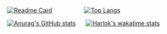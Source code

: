 [![Readme Card](https://github-readme-stats.vercel.app/api/pin/?username=KayCHENvip&repo=ChatGPT-Next-Web)](https://github.com/anuraghazra/github-readme-stats)&nbsp;&nbsp;&nbsp;&nbsp;&nbsp;&nbsp; &nbsp;&nbsp;&nbsp;&nbsp;&nbsp;&nbsp;&nbsp;&nbsp;&nbsp;&nbsp;&nbsp;&nbsp;[![Top Langs](https://github-readme-stats.vercel.app/api/top-langs/?username=KayCHENvip&layout=compact)](https://github.com/KayCHENvip/github-readme-stats)

[![Anurag's GitHub stats](https://github-readme-stats.vercel.app/api?username=KayCHENvip&show_icons=true&theme=synthwave)](https://github.com/KayCHENvip/github-readme-stats)&nbsp;&nbsp;&nbsp;&nbsp;&nbsp;&nbsp;[![Harlok's wakatime stats](https://github-readme-stats.vercel.app/api/wakatime?username=KayCHENvip)](https://github.com/anuraghazra/github-readme-stats)






